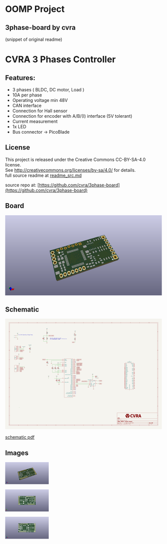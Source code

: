 # OOMP Project  
## 3phase-board  by cvra  
  
(snippet of original readme)  
  
CVRA 3 Phases Controller  
========================  
  
Features:  
---------  
   
- 3 phases  ( BLDC, DC motor, Load )  
- 10A per phase  
- Operating voltage min 48V  
- CAN interface  
- Connection for Hall sensor  
- Connection for encoder with A/B/(I) interface (5V tolerant)  
- Current measurement  
- 1x LED  
- Bus connector -> PicoBlade  
  
  
  
License  
-------  
This project is released under the Creative Commons CC-BY-SA-4.0 license.  
See http://creativecommons.org/licenses/by-sa/4.0/ for details.  
  full source readme at [readme_src.md](readme_src.md)  
  
source repo at: [https://github.com/cvra/3phase-board](https://github.com/cvra/3phase-board)  
## Board  
  
[![working_3d.png](working_3d_600.png)](working_3d.png)  
## Schematic  
  
[![working_schematic.png](working_schematic_600.png)](working_schematic.png)  
  
[schematic pdf](working_schematic.pdf)  
## Images  
  
[![working_3d.png](working_3d_140.png)](working_3d.png)  
  
[![working_3d_back.png](working_3d_back_140.png)](working_3d_back.png)  
  
[![working_3d_front.png](working_3d_front_140.png)](working_3d_front.png)  
